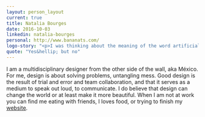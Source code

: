 ```yaml
---
layout: person_layout
current: true
title: Natalia Bourges
date: 2016-10-03
linkedin: natalia-bourges
personal: http://www.bananats.com/
logo-story: "<p>I was thinking about the meaning of the word artificial and the many ways that we are affected by &ldquo;artificial&ldquo; things in our daily life. The most evident one for me is light. Light is what defines our perception of any given thing. If light refracts by going through an object, it changes the way we perceive that object.</p><p>As a designer, one of my favorite things is typography. I keep being amused by how you can change a text by playing with the size or weight of a font. By experimenting with several ways of manipulating typography using light, I came across our beloved scanner (or the elephant in the room). As for the font, I used my first type crush, <em>Knockout</em>- designed by the <a href=\"https://www.fastcodesign.com/3036423/type-stars-jonathan-hoefler-and-tobias-frere-jones-settle-their-bitter-lawsuit\">Kardashians of type</a> Jonathan Hoefler and Tobias Frere&#8209;Jones.</p>"
quote: "Yes&hellip; but no"
---
```


I am a multidisciplinary designer from the other side of the wall, aka México. For me, design is about solving problems, untangling mess. Good design is the result of trial and error and team collaboration, and that it serves as a medium to speak out loud, to communicate. I do believe that design can change the world or at least make it more beautiful. When I am not at work you can find me eating with friends, I loves food, or trying to finish my [website](http://www.bananats.com/).
